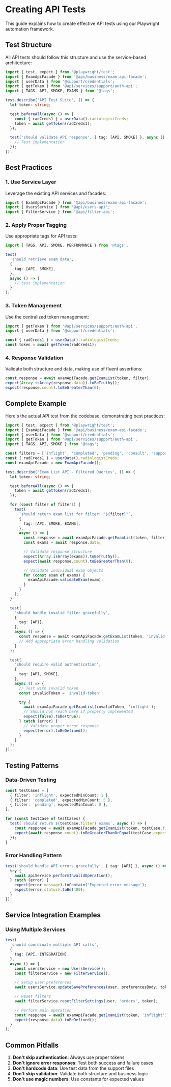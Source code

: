 # Creating API Tests

This guide explains how to create effective API tests using our Playwright automation framework.

## Test Structure

All API tests should follow this structure and use the service-based architecture:

```typescript
import { test, expect } from '@playwright/test';
import { ExamApiFacade } from '@api/business/exam-api-facade';
import { userData } from '@support/credentials';
import { getToken } from '@api/services/support/auth-api';
import { TAGS, API, SMOKE, EXAMS } from '@tags';

test.describe('API Test Suite', () => {
  let token: string;

  test.beforeAll(async () => {
    const { radCreds1 } = userData().radiologistCreds;
    token = await getToken(radCreds1);
  });

  test('should validate API response', { tag: [API, SMOKE] }, async () => {
    // Test implementation
  });
});
```

## Best Practices

### 1. Use Service Layer

Leverage the existing API services and facades:

```typescript
import { ExamApiFacade } from '@api/business/exam-api-facade';
import { UsersService } from '@api/users-api';
import { FilterService } from '@api/filter-api';
```

### 2. Apply Proper Tagging

Use appropriate tags for API tests:

```typescript
import { TAGS, API, SMOKE, PERFORMANCE } from '@tags';

test(
  'should retrieve exam data',
  {
    tag: [API, SMOKE],
  },
  async () => {
    // test implementation
  }
);
```

### 3. Token Management

Use the centralized token management:

```typescript
import { getToken } from '@api/services/support/auth-api';
import { userData } from '@support/credentials';

const { radCreds1 } = userData().radiologistCreds;
const token = await getToken(radCreds1);
```

### 4. Response Validation

Validate both structure and data, making use of fluent assertions:

```typescript
const response = await examApiFacade.getExamList(token, filter);
expect(Array.isArray(response.data)).toBeTruthy();
expect(response.count).toBeGreaterThan(0);
```

## Complete Example

Here's the actual API test from the codebase, demonstrating best practices:

```typescript
import { test, expect } from '@playwright/test';
import { ExamApiFacade } from '@api/business/exam-api-facade';
import { userData } from '@support/credentials';
import { getToken } from '@api/services/support/auth-api';
import { TAGS, API, SMOKE } from '@tags';

const filters = ['inflight', 'completed', 'pending', 'consult', 'support'];
const { radCreds1 } = userData().radiologistCreds;
const examApiFacade = new ExamApiFacade();

test.describe('Exam List API - Filtered Queries', () => {
  let token: string;

  test.beforeAll(async () => {
    token = await getToken(radCreds1);
  });

  for (const filter of filters) {
    test(
      `should return exam list for filter: "${filter}"`,
      {
        tag: [API, SMOKE, EXAMS],
      },
      async () => {
        const response = await examApiFacade.getExamList(token, filter);
        const exams = await response.data;

        // Validate response structure
        expect(Array.isArray(exams)).toBeTruthy();
        expect(await response.count).toBeGreaterThan(0);

        // Validate individual exam objects
        for (const exam of exams) {
          examApiFacade.validateExam(exam);
        }
      }
    );
  }

  test(
    'should handle invalid filter gracefully',
    {
      tag: [API],
    },
    async () => {
      const response = await examApiFacade.getExamList(token, 'invalid-filter');
      // Add appropriate error handling validation
    }
  );

  test(
    'should require valid authentication',
    {
      tag: [API, SMOKE],
    },
    async () => {
      // Test with invalid token
      const invalidToken = 'invalid-token';

      try {
        await examApiFacade.getExamList(invalidToken, 'inflight');
        // Should not reach here if properly implemented
        expect(false).toBe(true);
      } catch (error) {
        // Validate proper error response
        expect(error).toBeDefined();
      }
    }
  );
});
```

## Testing Patterns

### Data-Driven Testing

```typescript
const testCases = [
  { filter: 'inflight', expectedMinCount: 1 },
  { filter: 'completed', expectedMinCount: 5 },
  { filter: 'pending', expectedMinCount: 0 },
];

for (const testCase of testCases) {
  test(`should return ${testCase.filter} exams`, async () => {
    const response = await examApiFacade.getExamList(token, testCase.filter);
    expect(await response.count).toBeGreaterThanOrEqual(testCase.expectedMinCount);
  });
}
```

### Error Handling Pattern

```typescript
test('should handle API errors gracefully', { tag: [API] }, async () => {
  try {
    await apiService.performInvalidOperation();
  } catch (error) {
    expect(error.message).toContain('Expected error message');
    expect(error.status).toBe(400);
  }
});
```

## Service Integration Examples

### Using Multiple Services

```typescript
test(
  'should coordinate multiple API calls',
  {
    tag: [API, INTEGRATION],
  },
  async () => {
    const usersService = new UsersService();
    const filterService = new FilterService();

    // Setup user preferences
    await usersService.updateSavePreferences(user, preferencesBody, token);

    // Reset filters
    await filterService.resetFilterSettings(user, 'orders', token);

    // Perform main operation
    const response = await examApiFacade.getExamList(token, 'inflight');
    expect(response.data).toBeDefined();
  }
);
```

## Common Pitfalls

1. **Don't skip authentication**: Always use proper tokens
2. **Don't ignore error responses**: Test both success and failure cases
3. **Don't hardcode data**: Use test data from the support files
4. **Don't skip validation**: Validate both structure and business logic
5. **Don't use magic numbers**: Use constants for expected values
